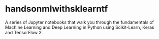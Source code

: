 # handsonmlwithsklearntf
A series of Jupyter notebooks that walk you through the fundamentals of Machine Learning and Deep Learning in Python using Scikit-Learn, Keras and TensorFlow 2.
